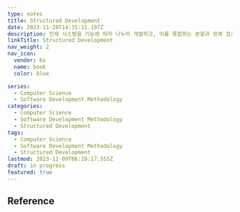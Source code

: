 ```yaml
---
type: notes
title: Structured Development
date: 2023-11-28T14:31:11.197Z
description: 전체 시스템을 기능에 따라 나누어 개발하고, 이를 통합하는 분할과 정복 접근 방식의 방법론
linkTitle: Structured Development
nav_weight: 2
nav_icon:
  vendor: bs
  name: book
  color: blue

series:
  - Computer Science
  - Software Development Methodology
categories:
  - Computer Science
  - Software Development Methodology
  - Structured Development
tags:
  - Computer Science
  - Software Development Methodology
  - Structured Development
lastmod: 2023-12-09T06:19:17.555Z
draft: in progress
featured: true
---
```


## Reference
